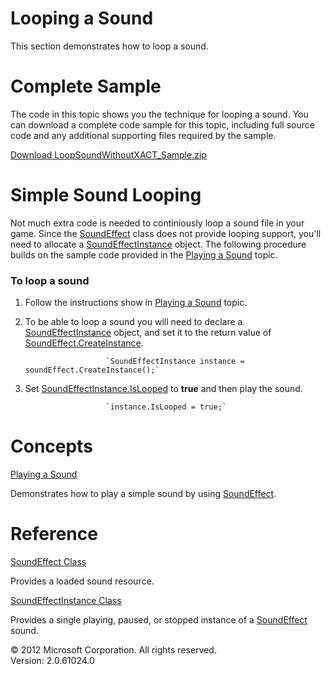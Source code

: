 ﻿

# Looping a Sound

This section demonstrates how to loop a sound.

# Complete Sample

The code in this topic shows you the technique for looping a sound. You can download a complete code sample for this topic, including full source code and any additional supporting files required by the sample.

[Download LoopSoundWithoutXACT_Sample.zip](http://go.microsoft.com/fwlink/?LinkId=258713)

# Simple Sound Looping

Not much extra code is needed to continiously loop a sound file in your game. Since the [SoundEffect](T_MXFA_SoundEffect.md) class does not provide looping support, you'll need to allocate a [SoundEffectInstance](T_MXFA_SoundEffectInstance.md) object. The following procedure builds on the sample code provided in the [Playing a Sound](Audio_HowTo_PlayASound.md) topic.

### To loop a sound

1.  Follow the instructions show in [Playing a Sound](Audio_HowTo_PlayASound.md) topic.
    
2.  To be able to loop a sound you will need to declare a [SoundEffectInstance](T_MXFA_SoundEffectInstance.md) object, and set it to the return value of [SoundEffect.CreateInstance](M_MXFA_SoundEffect_CreateInstance.md).
    
                          `SoundEffectInstance instance = soundEffect.CreateInstance();`
                        
    
3.  Set [SoundEffectInstance.IsLooped](P_MXFA_SoundEffectInstance_IsLooped.md) to **true** and then play the sound.
    
                          `instance.IsLooped = true;`
                        
    

# Concepts

[Playing a Sound](Audio_HowTo_PlayASound.md)

Demonstrates how to play a simple sound by using [SoundEffect](T_MXFA_SoundEffect.md).

# Reference

[SoundEffect Class](T_MXFA_SoundEffect.md)

Provides a loaded sound resource.

[SoundEffectInstance Class](T_MXFA_SoundEffectInstance.md)

Provides a single playing, paused, or stopped instance of a [SoundEffect](T_MXFA_SoundEffect.md) sound.

© 2012 Microsoft Corporation. All rights reserved.  
Version: 2.0.61024.0